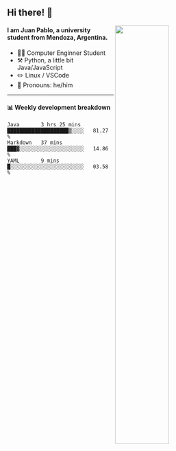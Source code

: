 ## Hi there! :wave:

[<img align="right" width="50%" src="https://github-readme-stats.vercel.app/api?username=juampi20&show_icons=true">](https://metrics.lecoq.io/juampi20?template=classic)

#### I am **Juan Pablo**, a university student from Mendoza, Argentina.

-   :man_student: Computer Enginner Student
-   :hammer_and_pick: Python, a little bit Java/JavaScript
-   :pencil2: Linux / VSCode
-   :man: Pronouns: he/him



---

#### :bar_chart: Weekly development breakdown

<!--START_SECTION:waka-->
```text
Java       3 hrs 25 mins   ████████████████████▒░░░░   81.27 % 
Markdown   37 mins         ███▓░░░░░░░░░░░░░░░░░░░░░   14.86 % 
YAML       9 mins          █░░░░░░░░░░░░░░░░░░░░░░░░   03.58 % 
```
<!--END_SECTION:waka-->
